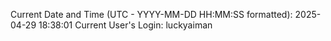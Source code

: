 Current Date and Time (UTC - YYYY-MM-DD HH:MM:SS formatted): 2025-04-29 18:38:01
Current User's Login: luckyaiman
